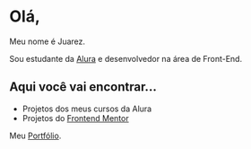 # Olá,
Meu nome é Juarez.

Sou estudante da [Alura](https://www.googleadservices.com/pagead/aclk?sa=L&ai=DChcSEwjx2aWA4db-AhWjFq0GHd1bD0AYABAAGgJwdg&ohost=www.google.com&cid=CAESaeD2toysypVtxupXvYBuzVvegFriWy4TgA1o9SwBmhviemop1HrgmoqoxmbmX8OWX5xBcEvEHrycHv5ksi8qjWiySP9usJ_IUJUld2UmMDHicLOVyyOuIOLQkBSziObk106Y088_T6YNmQ&sig=AOD64_1RoxWifXX3iN1c1RVRfq9jzmae9Q&q&adurl&ved=2ahUKEwj9h5uA4db-AhXGrZUCHWhoDoUQ0Qx6BAgIEAE) e desenvolvedor na área de Front-End.

## Aqui você vai encontrar...

- Projetos dos meus cursos da Alura
- Projetos do [Frontend Mentor](https://www.frontendmentor.io/home)

Meu [Portfólio](https://portfolio-xi-six-26.vercel.app/).
 


